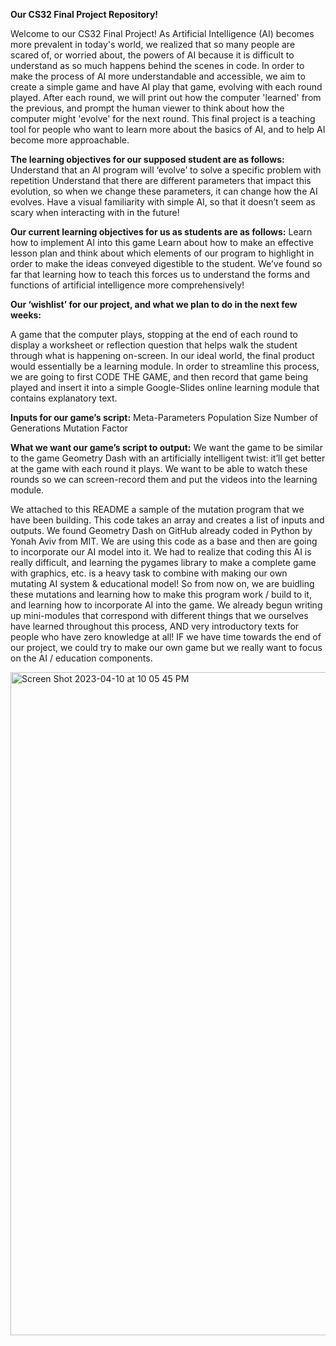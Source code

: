 **Our CS32 Final Project Repository!**


Welcome to our CS32 Final Project! As Artificial Intelligence (AI) becomes more prevalent in today's world, we realized that so many people are scared of, or worried about, the powers of AI because it is difficult to understand as so much happens behind the scenes in code. In order to make the process of AI more understandable and accessible, we aim to create a simple game and have AI play that game, evolving with each round played. After each round, we will print out how the computer 'learned' from the previous, and prompt the human viewer to think about how the computer might 'evolve' for the next round. This final project is a teaching tool for people who want to learn more about the basics of AI, and to help AI become more approachable.


**The learning objectives for our supposed student are as follows:**
Understand that an AI program will ‘evolve’ to solve a specific problem with repetition
Understand that there are different parameters that impact this evolution, so when we change these parameters, it can change how the AI evolves. 
Have a visual familiarity with simple AI, so that it doesn’t seem as scary when interacting with in the future! 

**Our current learning objectives for us as students are as follows:**
Learn how to implement AI into this game 
Learn about how to make an effective lesson plan and think about which elements of our program to highlight in order to make the ideas conveyed digestible to the student. We’ve found so far that learning how to teach this forces us to understand the forms and functions of artificial intelligence more comprehensively! 


**Our ‘wishlist’ for our project, and what we plan to do in the next few weeks:**

A game that the computer plays, stopping at the end of each round to display a worksheet or reflection question that helps walk the student through what is happening on-screen. In our ideal world, the final product would essentially be a learning module. In order to streamline this process, we are going to first CODE THE GAME, and then record that game being played and insert it into a simple Google-Slides online learning module that contains explanatory text.


**Inputs for our game’s script:**
Meta-Parameters
Population Size 
Number of Generations 
Mutation Factor 


**What we want our game’s script to output:** 
We want the game to be similar to the game Geometry Dash with an artificially intelligent twist: it’ll get better at the game with each round it plays. We want to be able to watch these rounds so we can screen-record them and put the videos into the learning module. 


We attached to this README a sample of the mutation program that we have been building. This code takes an array and creates a list of inputs and outputs. 
We found Geometry Dash on GitHub already coded in Python by Yonah Aviv from MIT. We are using this code as a base and then are going to incorporate our AI model into it. We had to realize that coding this AI is really difficult, and learning the pygames library to make a complete game with graphics, etc. is a heavy task to combine with making our own mutating AI system & educational model! 
So from now on, we are buidling these mutations and learning how to make this program work / build to it, and learning how to incorporate AI into the game. We already begun writing up mini-modules that correspond with different things that we ourselves have learned throughout this process, AND very introductory texts for people who have zero knowledge at all! IF we have time towards the end of our project, we could try to make our own game but we really want to focus on the AI / education components. 


<img width="1061" alt="Screen Shot 2023-04-10 at 10 05 45 PM" src="https://user-images.githubusercontent.com/128994611/231036722-61c4af13-27a3-47c2-9b00-ae8b28c0b825.png">



